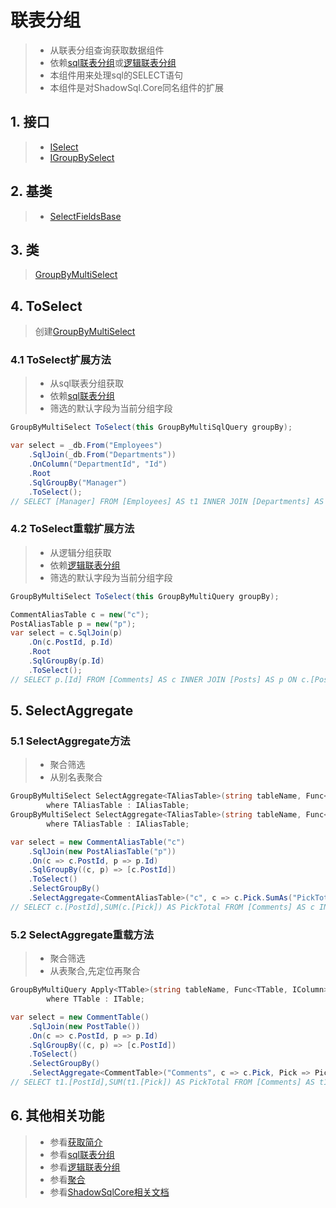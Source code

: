 # 联表分组
>* 从联表分组查询获取数据组件
>* 依赖[sql联表分组](../sqlquery/groupbyjoin.md)或[逻辑联表分组](../query/groupbyjoin.md)
>* 本组件用来处理sql的SELECT语句
>* 本组件是对ShadowSql.Core同名组件的扩展

## 1. 接口
>* [ISelect](xref:ShadowSql.Select.ISelect)
>* [IGroupBySelect](xref:ShadowSql.Select.IGroupBySelect)

## 2. 基类
>* [SelectFieldsBase](xref:ShadowSql.SelectFields.SelectFieldsBase)

## 3. 类
>[GroupByMultiSelect](xref:ShadowSql.Select.GroupByMultiSelect)

## 4. ToSelect
>创建[GroupByMultiSelect](xref:ShadowSql.Select.GroupByMultiSelect)

### 4.1 ToSelect扩展方法
>* 从sql联表分组获取
>* 依赖[sql联表分组](../sqlquery/groupbyjoin.md)
>* 筛选的默认字段为当前分组字段
~~~csharp
GroupByMultiSelect ToSelect(this GroupByMultiSqlQuery groupBy);
~~~
~~~csharp
var select = _db.From("Employees")
    .SqlJoin(_db.From("Departments"))
    .OnColumn("DepartmentId", "Id")
    .Root
    .SqlGroupBy("Manager")
    .ToSelect();
// SELECT [Manager] FROM [Employees] AS t1 INNER JOIN [Departments] AS t2 ON t1.[DepartmentId]=t2.[Id] GROUP BY [Manager]
~~~

### 4.2 ToSelect重载扩展方法
>* 从逻辑分组获取
>* 依赖[逻辑联表分组](../query/groupbyjoin.md)
>* 筛选的默认字段为当前分组字段
~~~csharp
GroupByMultiSelect ToSelect(this GroupByMultiQuery groupBy);
~~~
~~~csharp
CommentAliasTable c = new("c");
PostAliasTable p = new("p");
var select = c.SqlJoin(p)
    .On(c.PostId, p.Id)
    .Root
    .SqlGroupBy(p.Id)
    .ToSelect();
// SELECT p.[Id] FROM [Comments] AS c INNER JOIN [Posts] AS p ON c.[PostId]=p.[Id] GROUP BY p.[Id]
~~~

## 5. SelectAggregate
### 5.1 SelectAggregate方法
>* 聚合筛选
>* 从别名表聚合
~~~csharp
GroupByMultiSelect SelectAggregate<TAliasTable>(string tableName, Func<TAliasTable, IAggregateFieldAlias> select)
        where TAliasTable : IAliasTable;
GroupByMultiSelect SelectAggregate<TAliasTable>(string tableName, Func<TAliasTable, IEnumerable<IAggregateFieldAlias>> select)
        where TAliasTable : IAliasTable;
~~~
~~~csharp
var select = new CommentAliasTable("c")
    .SqlJoin(new PostAliasTable("p"))
    .On(c => c.PostId, p => p.Id)
    .SqlGroupBy((c, p) => [c.PostId])
    .ToSelect()
    .SelectGroupBy()
    .SelectAggregate<CommentAliasTable>("c", c => c.Pick.SumAs("PickTotal"));
// SELECT c.[PostId],SUM(c.[Pick]) AS PickTotal FROM [Comments] AS c INNER JOIN [Posts] AS p ON c.[PostId]=p.[Id] GROUP BY c.[PostId]
~~~

### 5.2 SelectAggregate重载方法
>* 聚合筛选
>* 从表聚合,先定位再聚合
~~~csharp
GroupByMultiQuery Apply<TTable>(string tableName, Func<TTable, IColumn> select, Func<IColumn, IAggregateField> aggregate, Func<Logic, IAggregateField, Logic> query)
        where TTable : ITable;
~~~
~~~csharp
var select = new CommentTable()
    .SqlJoin(new PostTable())
    .On(c => c.PostId, p => p.Id)
    .SqlGroupBy((c, p) => [c.PostId])
    .ToSelect()
    .SelectGroupBy()
    .SelectAggregate<CommentTable>("Comments", c => c.Pick, Pick => Pick.SumAs("PickTotal"));
// SELECT t1.[PostId],SUM(t1.[Pick]) AS PickTotal FROM [Comments] AS t1 INNER JOIN [Posts] AS t2 ON t1.[PostId]=t2.[Id] GROUP BY t1.[PostId]
~~~

## 6. 其他相关功能
>* 参看[获取简介](./index.md)
>* 参看[sql联表分组](../sqlquery/groupbyjoin.md)
>* 参看[逻辑联表分组](../query/groupbyjoin.md)
>* 参看[聚合](../../shadowcore/fields/aggregate.md)
>* 参看[ShadowSqlCore相关文档](../../shadowcore/select/index.md)
